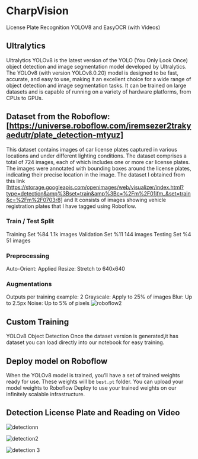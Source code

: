 # CharpVision
License Plate Recognition YOLOV8 and EasyOCR (with Videos)

## Ultralytics
Ultralytics YOLOv8 is the latest version of the YOLO (You Only Look Once) object detection and image segmentation model developed by Ultralytics. The YOLOv8 (with version YOLOv8.0.20) model is designed to be fast, accurate, and easy to use, making it an excellent choice for a wide range of object detection and image segmentation tasks. It can be trained on large datasets and is capable of running on a variety of hardware platforms, from CPUs to GPUs.

## Dataset from the Roboflow: [https://universe.roboflow.com/iremsezer2trakyaedutr/plate_detection-mtyuz]
This dataset contains images of car license plates captured in various locations and under different lighting conditions. The dataset comprises a total of 724 images, each of which includes one or more car license plates. The images were annotated with bounding boxes around the license plates, indicating their precise location in the image. The dataset I obtained from this link [https://storage.googleapis.com/openimages/web/visualizer/index.html?type=detection&amp%3Bset=train&amp%3Bc=%2Fm%2F01jfm_&set=train&c=%2Fm%2F0703r8] and It consists of images showing vehicle registration plates that I have tagged using Roboflow. 
### Train / Test Split
Training Set %84
1.1k images
Validation Set %11
144 images
Testing Set %4
51 images
### Preprocessing
Auto-Orient: Applied
Resize: Stretch to 640x640
### Augmentations
Outputs per training example: 2
Grayscale: Apply to 25% of images
Blur: Up to 2.5px
Noise: Up to 5% of pixels
![roboflow2](https://github.com/iremssezer/CharpVision/assets/74788732/3970e663-c5f1-40c6-aff9-ff5a97c01711)

## Custom Training
YOLOv8 Object Detection
Once the dataset version is generated,it has dataset you can load directly into our notebook for easy training. 

## Deploy model on Roboflow
When the YOLOv8 model is trained, you’ll have a set of trained weights ready for use. These weights will be `best.pt` folder. You can upload your model weights to Roboflow Deploy to use your trained weights on our infinitely scalable infrastructure.

## Detection License Plate and Reading on Video
![detectionn](https://github.com/iremssezer/CharpVision/assets/74788732/46603abb-af17-4fbd-8269-fae08f560402)

![detection2](https://github.com/iremssezer/CharpVision/assets/74788732/0eeb0940-a72c-4c7c-a1f0-da4717d49a3b)

![detection 3](https://github.com/iremssezer/CharpVision/assets/74788732/3402f420-9d35-43df-be34-bcfd2c4576c0)

